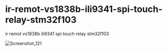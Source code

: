 # ir-remot-vs1838b-ili9341-spi-touch-relay-stm32f103
ir remot vs1838b ili9341 spi touch relay stm32f103

![Screenshot_121](https://user-images.githubusercontent.com/31142397/214175101-8c86ae52-ec46-45e0-a004-dd507b427815.jpg)
